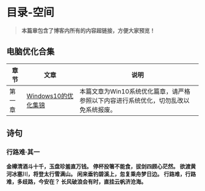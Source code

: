 # 目录-空间

> **本篇章包含了博客内所有的内容超链接，方便大家预览！**

## 电脑优化合集

章节 | 文章 | 说明
--- | --- | ---
第一章 | [Windows10的优化集锦](https://diyingisader.github.io/zang_diying.github.io/post/dian-nao-you-hua--Windows10-de-you-hua-ji-jin.html)  | 本篇文章为Win10系统优化篇章，请严格参照以下内容进行系统优化，切勿乱改以免系统报废。

## 诗句
### 行路难·其一
**金樽清酒斗十千，玉盘珍羞直万钱。
停杯投箸不能食，拔剑四顾心茫然。
欲渡黄河冰塞川，将登太行雪满山。
闲来垂钓碧溪上，忽复乘舟梦日边。
行路难，行路难，多歧路，今安在？
长风破浪会有时，直挂云帆济沧海。**